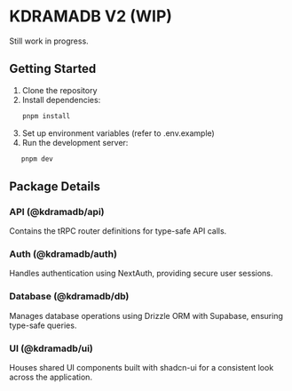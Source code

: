 # KDRAMADB V2 (WIP)

Still work in progress.

## Getting Started

1. Clone the repository
2. Install dependencies:
   ```bash
   pnpm install
   ```
3. Set up environment variables (refer to .env.example)
4. Run the development server:

```bash
   pnpm dev
```

## Package Details

### API (@kdramadb/api)

Contains the tRPC router definitions for type-safe API calls.

### Auth (@kdramadb/auth)

Handles authentication using NextAuth, providing secure user sessions.

### Database (@kdramadb/db)

Manages database operations using Drizzle ORM with Supabase, ensuring type-safe queries.

### UI (@kdramadb/ui)

Houses shared UI components built with shadcn-ui for a consistent look across the application.
